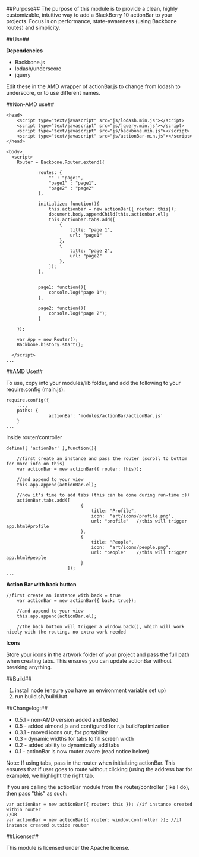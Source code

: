 ##Purpose##
The purpose of this module is to provide a clean, highly customizable, intuitive way to add a BlackBerry 10 actionBar to your projects. Focus is on performance, state-awareness (using Backbone routes) and simplicity.

##Use##

**Dependencies**

+ Backbone.js
+ lodash/underscore
+ jquery

Edit these in the AMD wrapper of actionBar.js to change from lodash to underscore, or to use different names.  

##Non-AMD use##

```
<head>
	<script type="text/javascript" src="js/lodash.min.js"></script>
	<script type="text/javascript" src="js/jquery.min.js"></script>
	<script type="text/javascript" src="js/backbone.min.js"></script>
	<script type="text/javascript" src="js/actionBar-min.js"></script>
</head>

<body>
  <script>
	Router = Backbone.Router.extend({
		
			routes: {
				"" : "page1",
				"page1" : "page1",
				"page2" : "page2"
			},
			
			initialize: function(){
				this.actionbar = new actionBar({ router: this});
				document.body.appendChild(this.actionbar.el);
				this.actionbar.tabs.add([
					{ 
						title: "page 1",
						url: "page1"
					},
					{ 
						title: "page 2",
						url: "page2"
					},
				]);
			},
			
			
			page1: function(){
				console.log("page 1");
			},
			
			page2: function(){
				console.log("page 2");
			}
	  
	});
	  
	var App = new Router();
	Backbone.history.start();
  
  </script>
...
```

##AMD Use##

To use, copy into your modules/lib folder, and add the following to your require.config (main.js):

```
require.config({
	...,
	paths: {
				actionBar: 'modules/actionBar/actionBar.js'
	}
...
```

Inside router/controller

```
define([ 'actionBar' ],function(){

	//first create an instance and pass the router (scroll to bottom for more info on this)
	var actionBar = new actionBar({ router: this});
  	
  	//and append to your view
  	this.app.append(actionBar.el); 						
						
	//now it's time to add tabs (this can be done during run-time :))
	actionBar.tabs.add([ 
                            {
                                title: "Profile",
                                icon:  "art/icons/profile.png",
                                url: "profile"   //this will trigger app.html#profile
                            },
                            {
                                title: "People",
                                icon:  "art/icons/people.png",
                                url: "people"    //this will trigger app.html#people
                            }
                       ]);
...
```

**Action Bar with back button**

```
//first create an instance with back = true
	var actionBar = new actionBar({ back: true});
  	
  	//and append to your view
  	this.app.append(actionBar.el);
  	
  	//the back button will trigger a window.back(), which will work nicely with the routing, no extra work needed

```

**Icons**

Store your icons in the artwork folder of your project and pass the full path when creating tabs. This ensures you can update actionBar without breaking anything.

##Build##

1. install node (ensure you have an environment variable set up)
2. run build.sh/build.bat

##Changelog:##

+ 0.5.1 - non-AMD version added and tested
+ 0.5 - added almond.js and configured for r.js build/optimization
+ 0.3.1 - moved icons out, for portability
+ 0.3 - dynamic widths for tabs to fill screen width
+ 0.2 - added ability to dynamically add tabs
+ 0.1 - actionBar is now router aware (read notice below)


Note:
If using tabs, pass in the router when initializing actionBar. This ensures that if user goes to route without clicking (using the address bar for example), we highlight the right tab.

If you are calling the actionBar module from the router/controller (like I do), then pass "this" as such:

```
var actionBar = new actionBar({ router: this }); //if instance created within router
//OR
var actionBar = new actionBar({ router: window.controller }); //if instance created outside router
```

##License##

This module is licensed under the Apache license.
